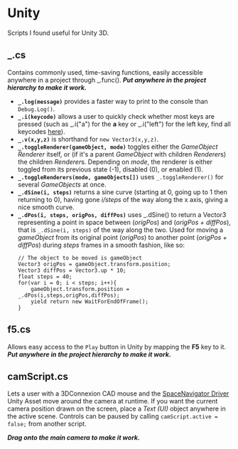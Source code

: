 # Unity
Scripts I found useful for Unity 3D.
## _.cs
Contains commonly used, time-saving functions, easily accessible anywhere in a project through _.func(). 
***Put anywhere in the project hierarchy to make it work.***
* **`_.log(message)`** provides a faster way to print to the console than `Debug.Log()`.
* **`_.i(keycode)`** allows a user to quickly check whether most keys are pressed (such as _.i("a") for the **a** key or _.i("left") for the left key, find all keycodes [here](https://docs.unity3d.com/ScriptReference/KeyCode.html)).
* **`_.v(x,y,z)`** is shorthand for `new Vector3(x,y,z)`.
* **`_.toggleRenderer(gameObject, mode)`** toggles either the *GameObject* *Renderer* itself, or (if it's a parent *GameObject* with children *Renderer*s) the children *Renderer*s. Depending on *mode*, the renderer is either toggled from its previous state (-1), disabled (0), or enabled (1). 
* **`_.toggleRenderers(mode, gameObjects[])`** uses `_.toggleRenderer()` for several *GameObjects* at once.
* **`_.dSine(i, steps)`** returns a sine curve (starting at 0, going up to 1 then returning to 0), having gone *i/steps* of the way along the x axis, giving a nice smooth curve.
* **`_.dPos(i, steps, origPos, diffPos)`** uses _.dSine() to return a Vector3 representing a point in space between (*origPos*) and (*origPos + diffPos*), that is `_.dSine(i, steps)` of the way along the two. Used for moving a *gameObject* from its original point (*origPos*) to another point (*origPos + diffPos*) during *steps* frames in a smooth fashion, like so:
    ```
	// The object to be moved is gameObject
    Vector3 origPos = gameObject.transform.position;
    Vector3 diffPos = Vector3.up * 10;
    float steps = 40;
    for(var i = 0; i < steps; i++){
        gameObject.transform.position = _.dPos(i,steps,origPos,diffPos);
        yield return new WaitForEndOfFrame();
    }
    ```
## f5.cs
Allows easy access to the `Play` button in Unity by mapping the **F5** key to it. 
***Put anywhere in the project hierarchy to make it work.***

## camScript.cs
Lets a user with a 3DConnexion CAD mouse and the [SpaceNavigator Driver](https://github.com/PatHightree/SpaceNavigator) Unity Asset move around the camera at runtime. 
If you want the current camera position drawn on the screen, place a *Text (UI)* object anywhere in the active scene.
Controls can be paused by calling `camScript.active = false;` from another script.

***Drag onto the main camera to make it work.***


<!--stackedit_data:
eyJoaXN0b3J5IjpbLTEwNjc2MjQ3NTUsLTIxMzA1MTE3NCwtOD
Q4MTM5Nzc1LDExNDI1OTk0ODUsLTE4MTM2MDgzLC0xMDU3MDEz
ODg2XX0=
-->